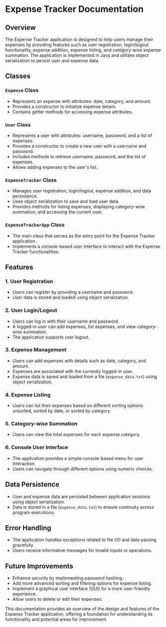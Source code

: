 # Expense Tracker Documentation

## Overview
The Expense Tracker application is designed to help users manage their expenses by providing features such as user registration, login/logout functionality, expense addition, expense listing, and category-wise expense summation. The application is implemented in Java and utilizes object serialization to persist user and expense data.

## Classes

### `Expense` Class
- Represents an expense with attributes: date, category, and amount.
- Provides a constructor to initialize expense details.
- Contains getter methods for accessing expense attributes.

### `User` Class
- Represents a user with attributes: username, password, and a list of expenses.
- Provides a constructor to create a new user with a username and password.
- Includes methods to retrieve username, password, and the list of expenses.
- Allows adding expenses to the user's list.

### `ExpenseTracker` Class
- Manages user registration, login/logout, expense addition, and data persistence.
- Uses object serialization to save and load user data.
- Provides methods for listing expenses, displaying category-wise summation, and accessing the current user.

### `ExpenseTrackerApp` Class
- The main class that serves as the entry point for the Expense Tracker application.
- Implements a console-based user interface to interact with the Expense Tracker functionalities.

## Features

### 1. User Registration
- Users can register by providing a username and password.
- User data is stored and loaded using object serialization.

### 2. User Login/Logout
- Users can log in with their username and password.
- A logged-in user can add expenses, list expenses, and view category-wise summation.
- The application supports user logout.

### 3. Expense Management
- Users can add expenses with details such as date, category, and amount.
- Expenses are associated with the currently logged-in user.
- Expense data is saved and loaded from a file (`expense_data.txt`) using object serialization.

### 4. Expense Listing
- Users can list their expenses based on different sorting options: unsorted, sorted by date, or sorted by category.

### 5. Category-wise Summation
- Users can view the total expenses for each expense category.

### 6. Console User Interface
- The application provides a simple console-based menu for user interaction.
- Users can navigate through different options using numeric choices.

## Data Persistence
- User and expense data are persisted between application sessions using object serialization.
- Data is stored in a file (`expense_data.txt`) to ensure continuity across program executions.

## Error Handling
- The application handles exceptions related to file I/O and date parsing gracefully.
- Users receive informative messages for invalid inputs or operations.

## Future Improvements
- Enhance security by implementing password hashing.
- Add more advanced sorting and filtering options for expense listing.
- Implement a graphical user interface (GUI) for a more user-friendly experience.
- Allow users to delete or edit their expenses.

This documentation provides an overview of the design and features of the Expense Tracker application, offering a foundation for understanding its functionality and potential areas for improvement.
